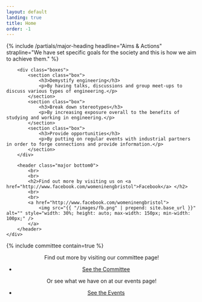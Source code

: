 ```yaml
---
layout: default
landing: true
title: Home
order: -1
---
```


<section class="content medium">
	<div class="container">
		{% include /partials/major-heading headline="Aims & Actions" strapline="We have set specific goals for the society and this is how we aim to achieve them." %}

		<div class="boxes">
			<section class="box">
				<h3>Demystify engineering</h3>
				<p>By having talks, discussions and group meet-ups to discuss various types of engineering.</p>
			</section>
			<section class="box">
				<h3>Break down stereotypes</h3>
				<p>By increasing exposure overall to the benefits of studying and working in engineering.</p>
			</section>
			<section class="box">
				<h3>Provide opportunities</h3>
				<p>By putting on regular events with industrial partners in order to forge connections and provide information.</p>
			</section>
		</div>

		<header class="major bottom0">
			<br>
			<br>
			<h2>Find out more by visiting us on <a href="http://www.facebook.com/womeninengbristol">Facebook</a> </h2>
			<br>
			<br>
			<a href="http://www.facebook.com/womeninengbristol">
				<img src="{{ "/images/fb.png" | prepend: site.base_url }}" alt="" style="width: 30%; height: auto; max-width: 150px; min-width: 100px;" />
			</a>
		</header>
	</div>
</section>

{% include committee contain=true %}

<section class="content">
	<div class="container" style="text-align: center">
		<p>Find out more by visiting our committee page!</p>
		<ul class="actions">
			<li>
				<a href="{{ "/committee/" | prepend: site.base_url }}" class="button big">See the Committee</a>
			</li>
		</ul>
		<p>Or see what we have on at our events page!</p>
		<ul class="actions">
			<li>
				<a href="{{ "/events/" | prepend: site.base_url }}" class="button big">See the Events</a>
			</li>
		</ul>
	</div>
</section>
